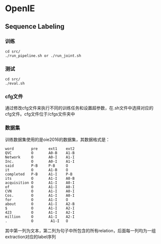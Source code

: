 # OpenIE

## Sequence Labeling

### 训练
```
cd src/
./run_pipeline.sh or ./run_joint.sh
```

### 测试
```
cd src/
./eval.sh
```

### cfg文件
通过修改cfg文件来执行不同的训练任务和设置超参数，在.sh文件中选择对应的cfg文件。cfg文件位于/cfgs文件夹中

### 数据集

训练数据集使用的是oie2016的数据集，其数据格式是：
```
word        pre     ext1    ext2
QVC	        O	    A0-B	A1-B
Network     O	    A0-I	A1-I
Inc.	    O	    A0-I	A1-I
said	    P-B	    P-B	    O 
it	        O	    A1-B	O
completed	P-B	    A1-I	P-B
its	        O	    A1-I	A0-B
acquisition	O	    A1-I	A0-I
of	        O	    A1-I	A0-I
CVN	        O	    A1-I	A0-I
Cos.	    O	    A1-I	A0-I
for	        O	    A1-I	O
about	    O	    A1-I	A2-B
$	        O	    A1-I	A2-I
423	        O	    A1-I	A2-I
million	    O	    A1-I	A2-I
.	        O	     A1-I	O
```

其中第一列为文本，第二列为句子中所包含的所有relation，后面每一列均为一组extraction对应的label序列

